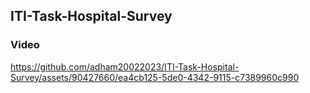 ## ITI-Task-Hospital-Survey


### Video 

https://github.com/adham20022023/ITI-Task-Hospital-Survey/assets/90427660/ea4cb125-5de0-4342-9115-c7389960c990
